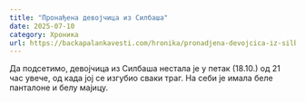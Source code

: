 ```yaml
---
title: "Пронађена девојчица из Силбаша"
date: 2025-07-10
category: Хроника
url: https://backapalankavesti.com/hronika/pronadjena-devojcica-iz-silbasa/
---
```


Да подсетимо, девојчица из Силбаша нестала је у петак (18.10.) од 21 час увече, од када јој се изгубио сваки траг. На себи је имала беле панталоне и белу мајицу.
